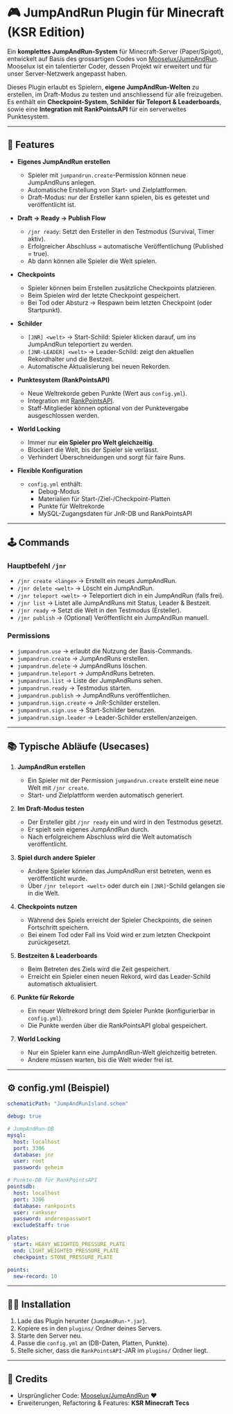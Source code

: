# 🎮 JumpAndRun Plugin für Minecraft (KSR Edition)

Ein **komplettes JumpAndRun-System** für Minecraft-Server (Paper/Spigot), entwickelt auf Basis des grossartigen Codes von [Mooselux/JumpAndRun](https://github.com/Mooselux/JumpAndRun).  
Mooselux ist ein talentierter Coder, dessen Projekt wir erweitert und für unser Server-Netzwerk angepasst haben.

Dieses Plugin erlaubt es Spielern, **eigene JumpAndRun-Welten** zu erstellen, im Draft-Modus zu testen und anschliessend für alle freizugeben.  
Es enthält ein **Checkpoint-System**, **Schilder für Teleport & Leaderboards**, sowie eine **Integration mit RankPointsAPI** für ein serverweites Punktesystem.

---

## 🚀 Features

- **Eigenes JumpAndRun erstellen**
    - Spieler mit `jumpandrun.create`-Permission können neue JumpAndRuns anlegen.
    - Automatische Erstellung von Start- und Zielplattformen.
    - Draft-Modus: nur der Ersteller kann spielen, bis es getestet und veröffentlicht ist.

- **Draft → Ready → Publish Flow**
    - `/jnr ready`: Setzt den Ersteller in den Testmodus (Survival, Timer aktiv).
    - Erfolgreicher Abschluss = automatische Veröffentlichung (Published = true).
    - Ab dann können alle Spieler die Welt spielen.

- **Checkpoints**
    - Spieler können beim Erstellen zusätzliche Checkpoints platzieren.
    - Beim Spielen wird der letzte Checkpoint gespeichert.
    - Bei Tod oder Absturz → Respawn beim letzten Checkpoint (oder Startpunkt).

- **Schilder**
    - `[JNR] <welt>` → Start-Schild: Spieler klicken darauf, um ins JumpAndRun teleportiert zu werden.
    - `[JNR-LEADER] <welt>` → Leader-Schild: zeigt den aktuellen Rekordhalter und die Bestzeit.
    - Automatische Aktualisierung bei neuen Rekorden.

- **Punktesystem (RankPointsAPI)**
    - Neue Weltrekorde geben Punkte (Wert aus `config.yml`).
    - Integration mit [RankPointsAPI](https://github.com/timylinigersluz/RankPointsAPI).
    - Staff-Mitglieder können optional von der Punktevergabe ausgeschlossen werden.

- **World Locking**
    - Immer nur **ein Spieler pro Welt gleichzeitig**.
    - Blockiert die Welt, bis der Spieler sie verlässt.
    - Verhindert Überschneidungen und sorgt für faire Runs.

- **Flexible Konfiguration**
    - `config.yml` enthält:
        - Debug-Modus
        - Materialien für Start-/Ziel-/Checkpoint-Platten
        - Punkte für Weltrekorde
        - MySQL-Zugangsdaten für JnR-DB und RankPointsAPI

---

## 🕹️ Commands

### Hauptbefehl `/jnr`
- `/jnr create <länge>` → Erstellt ein neues JumpAndRun.
- `/jnr delete <welt>` → Löscht ein JumpAndRun.
- `/jnr teleport <welt>` → Teleportiert dich in ein JumpAndRun (falls frei).
- `/jnr list` → Listet alle JumpAndRuns mit Status, Leader & Bestzeit.
- `/jnr ready` → Setzt die Welt in den Testmodus (Ersteller).
- `/jnr publish` → (Optional) Veröffentlicht ein JumpAndRun manuell.

### Permissions
- `jumpandrun.use` → erlaubt die Nutzung der Basis-Commands.
- `jumpandrun.create` → JumpAndRuns erstellen.
- `jumpandrun.delete` → JumpAndRuns löschen.
- `jumpandrun.teleport` → JumpAndRuns betreten.
- `jumpandrun.list` → Liste der JumpAndRuns sehen.
- `jumpandrun.ready` → Testmodus starten.
- `jumpandrun.publish` → JumpAndRuns veröffentlichen.
- `jumpandrun.sign.create` → JnR-Schilder erstellen.
- `jumpandrun.sign.use` → Start-Schilder benutzen.
- `jumpandrun.sign.leader` → Leader-Schilder erstellen/anzeigen.

---

## 📚 Typische Abläufe (Usecases)

1. **JumpAndRun erstellen**
    - Ein Spieler mit der Permission `jumpandrun.create` erstellt eine neue Welt mit `/jnr create`.
    - Start- und Zielplattform werden automatisch generiert.

2. **Im Draft-Modus testen**
    - Der Ersteller gibt `/jnr ready` ein und wird in den Testmodus gesetzt.
    - Er spielt sein eigenes JumpAndRun durch.
    - Nach erfolgreichem Abschluss wird die Welt automatisch veröffentlicht.

3. **Spiel durch andere Spieler**
    - Andere Spieler können das JumpAndRun erst betreten, wenn es veröffentlicht wurde.
    - Über `/jnr teleport <welt>` oder durch ein `[JNR]`-Schild gelangen sie in die Welt.

4. **Checkpoints nutzen**
    - Während des Spiels erreicht der Spieler Checkpoints, die seinen Fortschritt speichern.
    - Bei einem Tod oder Fall ins Void wird er zum letzten Checkpoint zurückgesetzt.

5. **Bestzeiten & Leaderboards**
    - Beim Betreten des Ziels wird die Zeit gespeichert.
    - Erreicht ein Spieler einen neuen Rekord, wird das Leader-Schild automatisch aktualisiert.

6. **Punkte für Rekorde**
    - Ein neuer Weltrekord bringt dem Spieler Punkte (konfigurierbar in `config.yml`).
    - Die Punkte werden über die RankPointsAPI global gespeichert.

7. **World Locking**
    - Nur ein Spieler kann eine JumpAndRun-Welt gleichzeitig betreten.
    - Andere müssen warten, bis die Welt wieder frei ist.

---

## ⚙️ config.yml (Beispiel)

```yaml
schematicPath: "JumpAndRunIsland.schem"

debug: true

# JumpAndRun-DB
mysql:
  host: localhost
  port: 3306
  database: jnr
  user: root
  password: geheim

# Punkte-DB für RankPointsAPI
pointsdb:
  host: localhost
  port: 3306
  database: rankpoints
  user: rankuser
  password: anderespasswort
  excludeStaff: true

plates:
  start: HEAVY_WEIGHTED_PRESSURE_PLATE
  end: LIGHT_WEIGHTED_PRESSURE_PLATE
  checkpoint: STONE_PRESSURE_PLATE

points:
  new-record: 10
```

---

## 🧑‍💻 Installation

1. Lade das Plugin herunter (`JumpAndRun-*.jar`).
2. Kopiere es in den `plugins/` Ordner deines Servers.
3. Starte den Server neu.
4. Passe die `config.yml` an (DB-Daten, Platten, Punkte).
5. Stelle sicher, dass die `RankPointsAPI`-JAR im `plugins/` Ordner liegt.

---

## 📜 Credits

- Ursprünglicher Code: [Mooselux/JumpAndRun](https://github.com/Mooselux/JumpAndRun) ❤️
- Erweiterungen, Refactoring & Features: **KSR Minecraft Tecs**
